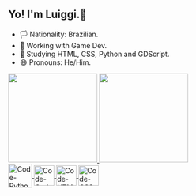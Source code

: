 ## Yo! I'm Luiggi.👋

- 🏳️ Nationality: Brazilian.
- 🔭 Working with Game Dev.
- 🌱 Studying HTML, CSS, Python and GDScript.
- 😄 Pronouns: He/Him.

<div>
  <a href="https://github.com/luiggi-1">
  <img height="180em" src="https://github-readme-stats.vercel.app/api?username=luiggi-1&show_icons=true&theme=dark&include_all_commits=true&count_private=true"/>
  <img height="180em" src="https://github-readme-stats.vercel.app/api/top-langs/?username=luiggi-1&layout=compact&langs_count=16&theme=dark"/>
</div>

<div>
  <img align="center" alt="Code-Python" height="48" widht="58" src="https://cdn.jsdelivr.net/gh/devicons/devicon/icons/python/python-original-wordmark.svg"/>
  <img align="center" alt="Code-Godot" height="41" widht="51" src="https://cdn.jsdelivr.net/gh/devicons/devicon/icons/godot/godot-original-wordmark.svg" />
  <img align="center" alt="Code-HTML" height="41" widht="51" src="https://cdn.jsdelivr.net/gh/devicons/devicon/icons/html5/html5-plain-wordmark.svg" />
  <img align="center" alt="Code-CSS" height="41" widht="51" src="https://cdn.jsdelivr.net/gh/devicons/devicon/icons/css3/css3-plain-wordmark.svg" />
<div/>

##
<!--
<div>
  <a href="" target="_blank">
    <img src="" target="_blank"/>
  <a/>
<div/>
-->
